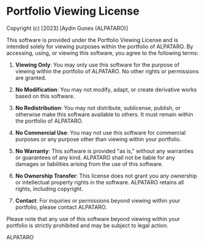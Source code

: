 # Portfolio Viewing License

Copyright (c) [2023] [Aydin Gunes (ALPATARO)]

This software is provided under the Portfolio Viewing License and is intended solely for viewing purposes within the portfolio of ALPATARO. By accessing, using, or viewing this software, you agree to the following terms:

1. **Viewing Only**: You may only use this software for the purpose of viewing within the portfolio of ALPATARO. No other rights or permissions are granted.

2. **No Modification**: You may not modify, adapt, or create derivative works based on this software.

3. **No Redistribution**: You may not distribute, sublicense, publish, or otherwise make this software available to others. It must remain within the portfolio of ALPATARO.

4. **No Commercial Use**: You may not use this software for commercial purposes or any purpose other than viewing within your portfolio.

5. **No Warranty**: This software is provided "as is," without any warranties or guarantees of any kind. ALPATARO shall not be liable for any damages or liabilities arising from the use of this software.

6. **No Ownership Transfer**: This license does not grant you any ownership or intellectual property rights in the software. ALPATARO retains all rights, including copyright.

7. **Contact**: For inquiries or permissions beyond viewing within your portfolio, please contact ALPATARO.

Please note that any use of this software beyond viewing within your portfolio is strictly prohibited and may be subject to legal action.

ALPATARO
